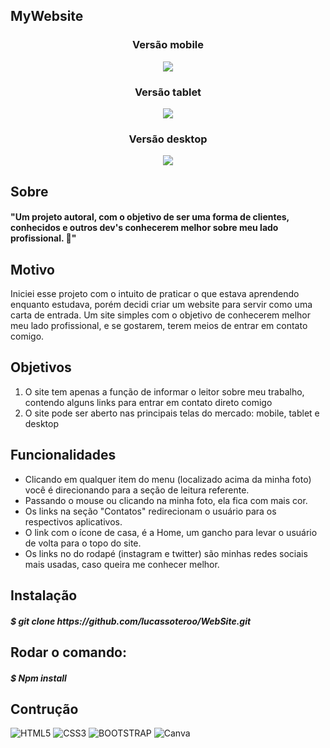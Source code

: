 <h2>MyWebsite</h2>

<section>
  
  <h3 align="center">Versão mobile</h3>
  <p align="center"> <img src="./template/template_mobile.jpeg"/> </p>
  
</section>

<section>
  
  <h3 align="center">Versão tablet</h3>
  <p align="center"> <img src="./template/template_tablet.jpeg" /> </p>
  
</section>

<section>
  
  <h3 align="center">Versão desktop</h3>
  <p align="center"> <img src="./template/template_desktop.jpeg" /> </p>  
  
</section>

<h2>Sobre</h2>

<h4>"Um projeto autoral, com o objetivo de ser uma forma de clientes, conhecidos e outros dev's conhecerem melhor sobre meu lado profissional. 🖖"</h4>

<h2>Motivo</h2>

<p>Iniciei esse projeto com o intuito de praticar o que estava aprendendo enquanto estudava, porém decidi criar um website para servir como uma carta de entrada. Um site simples com o objetivo de conhecerem melhor meu lado profissional, e se gostarem, terem meios de entrar em contato comigo. </p>

<h2>Objetivos</h2>

<ol>
  <li>O site tem apenas a função de informar o leitor sobre meu trabalho, contendo alguns links para entrar em contato direto comigo</li>
  <li>O site pode ser aberto nas principais telas do mercado: mobile, tablet e desktop</li>
</ol>

<h2>Funcionalidades</h2>

<ul>
  <li>Clicando em qualquer item do menu (localizado acima da minha foto) você é direcionando para a seção de leitura referente.</li>
  <li>Passando o mouse ou clicando na minha foto, ela fica com mais cor.</li>
  <li>Os links na seção "Contatos" redirecionam o usuário para os respectivos aplicativos.</li>
  <li>O link com o ícone de casa, é a Home, um gancho para levar o usuário de volta para o topo do site.</li>
  <li>Os links no do rodapé (instagram e twitter) são minhas redes sociais mais usadas, caso queira me conhecer melhor.</li>
</ul>

<h2>Instalação</h2>
  
<h5>$ git clone https://github.com/lucassoteroo/WebSite.git</h5> 

<h2>Rodar o comando:</h2>
  
<h5>$ Npm install</h5> 

<h2>Contrução</h2>

![HTML5](https://img.shields.io/badge/-HTML5-E34F26?style=flat-square&logo=html5&logoColor=ffffff)
![CSS3](https://img.shields.io/badge/-CSS3-1572B6?style=flat-square&logo=css3)
![BOOTSTRAP](https://img.shields.io/badge/-BOOTSTRAP-7952B3?style=flat-square&logo=html5&logoColor=ffffff)
![Canva](https://img.shields.io/badge/-Canva-00C4CC?style=flat-square&logo=canva&logoColor=ffffff)






